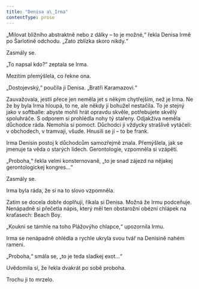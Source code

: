 ```yaml
---
title: "Denisa a\_Irma"
contentType: prose
---
```


„Milovat bližního abstraktně nebo z dálky – to je možné,“ řekla Denisa Irmě po Šarlotině odchodu. „Zato zblízka skoro nikdy.“

  

Zasmály se.

„To napsal kdo?“ zeptala se Irma.

Mezitím přemýšlela, co řekne ona.

„Dostojevský,“ poučila ji Denisa. „Bratři Karamazovi.“

Zauvažovala, jestli přece jen neměla jet s někým chytřejším, než je Irma. Ne že by byla Irma hloupá, to ne, ale někdy jí bohužel nestačila. To je stejný jako v softballe: abyste mohli hrát opravdu skvěle, potřebujete skvělý spoluhráče. S odporem si prohlédla nohy tý stařeny. Odjakživa neměla důchodce ráda. Nemohla si pomoct. Důchodci ji vždycky strašlivě vytáčeli: v obchodech, v tramvaji, všude. Hnusili se jí – to be frank.

Irma Denisin postoj k důchodcům samozřejmě znala. Přemýšlela, jak se jmenuje ta věda o starých lidech. Gerontologie, vzpomněla si vzápětí.

„Proboha,“ řekla velmi konsternovaně, „to je snad zájezd na nějakej gerontologickej kongres…“

Zasmály se.

Irma byla ráda, že si na to slovo vzpomněla.

Zatím se docela dobře doplňují, říkala si Denisa. Možná že Irmu podceňuje. Nenápadně si přečetla nápis, který měl ten obstarožní obézní chlápek na kraťasech: Beach Boy.

„Koukni se támhle na toho Plážovýho chlapce,“ upozornila Irmu.

Irma se nenápadně ohlédla a rychle ukryla svou tvář na Denisině nahém rameni.

„Proboha,“ smála se, „to je teda sladkej exot…“

Uvědomila si, že řekla dvakrát po sobě proboha.

Trochu ji to mrzelo.
